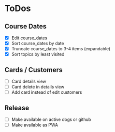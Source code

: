 # ToDos

## Course Dates

- [x] Edit course_dates
- [x] Sort course_dates by date
- [x] Truncate course_dates to 3-4 items (expandable)
- [x] Sort topics by least visited

## Cards / Customers

- [ ] Card details view
- [ ] Card delete in details view
- [ ] Add card instead of edit customers

## Release

- [ ] Make available on active dogs or github
- [ ] Make available as PWA
